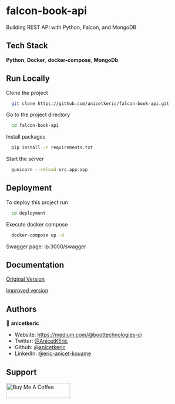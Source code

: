 
# falcon-book-api

Building REST API with Python, Falcon, and MongoDB


## Tech Stack

**Python**, **Docker**, **docker-compose**, **MongoDb** 



## Run Locally

Clone the project

```bash
  git clone https://github.com/anicetkeric/falcon-book-api.git
```

Go to the project directory

```bash
  cd falcon-book-api
```

Install packages

```bash
  pip install -r requirements.txt 
```

Start the server

```bash
  gunicorn --reload src.app:app
```


## Deployment

To deploy this project run

```bash
  cd deployment
```
Execute docker compose 

```bash
  docker-compose up -d
```

Swagger page: ip:3000/swagger


## Documentation

[Original Version](https://dzone.com/articles/python-falcon-microservice-with-mongodb-and-docker)

[Improved version](#)

## Authors

👤 **anicetkeric**

* Website: https://medium.com/@boottechnologies-ci
* Twitter: [@AnicetKEric](https://twitter.com/AnicetKEric)
* Github: [@anicetkeric](https://github.com/anicetkeric)
* LinkedIn: [@eric-anicet-kouame](https://linkedin.com/in/eric-anicet-kouame-49029577)

## Support
<a href="https://www.buymeacoffee.com/boottechnou" target="_blank"><img src="https://cdn.buymeacoffee.com/buttons/default-orange.png" alt="Buy Me A Coffee" height="41" width="174"></a>

